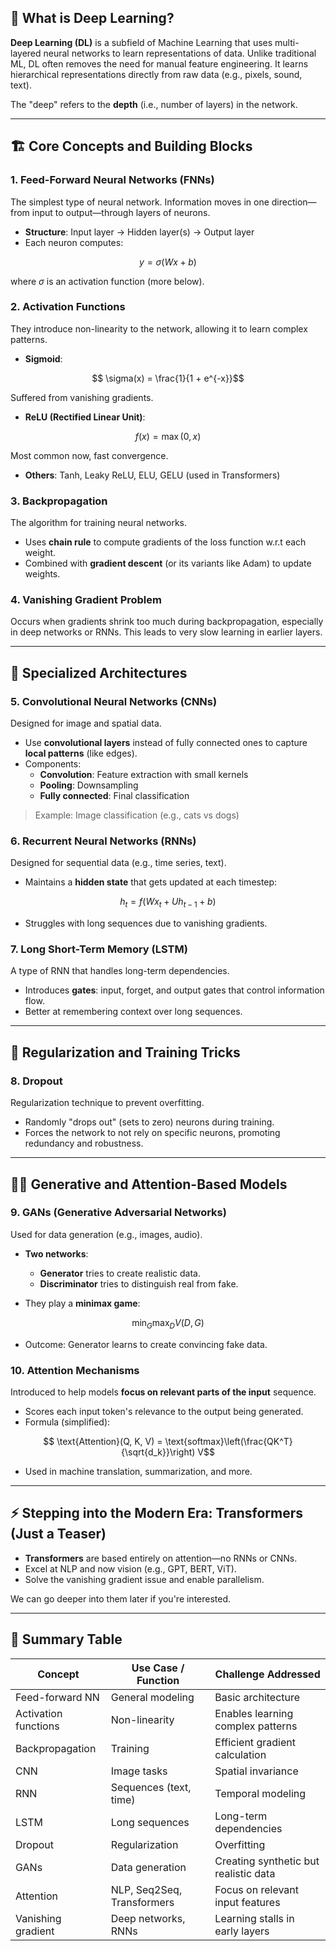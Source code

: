 ## 🧠 What is Deep Learning?

**Deep Learning (DL)** is a subfield of Machine Learning that uses multi-layered neural networks to learn representations of data. Unlike traditional ML, DL often removes the need for manual feature engineering. It learns hierarchical representations directly from raw data (e.g., pixels, sound, text).

The "deep" refers to the **depth** (i.e., number of layers) in the network.

---

## 🏗️ Core Concepts and Building Blocks

### 1. **Feed-Forward Neural Networks (FNNs)**
The simplest type of neural network. Information moves in one direction—from input to output—through layers of neurons.

- **Structure**: Input layer → Hidden layer(s) → Output layer
- Each neuron computes:  
```math
  y = \sigma(Wx + b)
```
  where $\sigma$ is an activation function (more below).

### 2. **Activation Functions**
They introduce non-linearity to the network, allowing it to learn complex patterns.

- **Sigmoid**:  
```math
  \sigma(x) = \frac{1}{1 + e^{-x}}
```
  Suffered from vanishing gradients.

- **ReLU (Rectified Linear Unit)**:  
```math
  f(x) = \max(0, x)
```
  Most common now, fast convergence.

- **Others**: Tanh, Leaky ReLU, ELU, GELU (used in Transformers)

### 3. **Backpropagation**
The algorithm for training neural networks.

- Uses **chain rule** to compute gradients of the loss function w.r.t each weight.
- Combined with **gradient descent** (or its variants like Adam) to update weights.

### 4. **Vanishing Gradient Problem**
Occurs when gradients shrink too much during backpropagation, especially in deep networks or RNNs. This leads to very slow learning in earlier layers.

---

## 🧱 Specialized Architectures

### 5. **Convolutional Neural Networks (CNNs)**
Designed for image and spatial data.

- Use **convolutional layers** instead of fully connected ones to capture **local patterns** (like edges).
- Components:  
  - **Convolution**: Feature extraction with small kernels  
  - **Pooling**: Downsampling  
  - **Fully connected**: Final classification

> Example: Image classification (e.g., cats vs dogs)

### 6. **Recurrent Neural Networks (RNNs)**
Designed for sequential data (e.g., time series, text).

- Maintains a **hidden state** that gets updated at each timestep:
```math
  h_t = f(Wx_t + Uh_{t-1} + b)
```
- Struggles with long sequences due to vanishing gradients.

### 7. **Long Short-Term Memory (LSTM)**
A type of RNN that handles long-term dependencies.

- Introduces **gates**: input, forget, and output gates that control information flow.
- Better at remembering context over long sequences.

---

## 🧪 Regularization and Training Tricks

### 8. **Dropout**
Regularization technique to prevent overfitting.

- Randomly "drops out" (sets to zero) neurons during training.
- Forces the network to not rely on specific neurons, promoting redundancy and robustness.

---

## 🧙‍♂️ Generative and Attention-Based Models

### 9. **GANs (Generative Adversarial Networks)**
Used for data generation (e.g., images, audio).

- **Two networks**:  
  - **Generator** tries to create realistic data.  
  - **Discriminator** tries to distinguish real from fake.

- They play a **minimax game**:
```math
  \min_G \max_D V(D, G)
```

- Outcome: Generator learns to create convincing fake data.

### 10. **Attention Mechanisms**
Introduced to help models **focus on relevant parts of the input** sequence.

- Scores each input token's relevance to the output being generated.
- Formula (simplified):
```math
  \text{Attention}(Q, K, V) = \text{softmax}\left(\frac{QK^T}{\sqrt{d_k}}\right) V
```
- Used in machine translation, summarization, and more.

---

## ⚡ Stepping into the Modern Era: Transformers (Just a Teaser)

- **Transformers** are based entirely on attention—no RNNs or CNNs.
- Excel at NLP and now vision (e.g., GPT, BERT, ViT).
- Solve the vanishing gradient issue and enable parallelism.

We can go deeper into them later if you're interested.

---

## 🎯 Summary Table

| Concept                 | Use Case / Function                    | Challenge Addressed                     |
|------------------------|----------------------------------------|------------------------------------------|
| Feed-forward NN        | General modeling                       | Basic architecture                       |
| Activation functions   | Non-linearity                          | Enables learning complex patterns        |
| Backpropagation        | Training                               | Efficient gradient calculation           |
| CNN                    | Image tasks                            | Spatial invariance                       |
| RNN                    | Sequences (text, time)                 | Temporal modeling                        |
| LSTM                   | Long sequences                         | Long-term dependencies                   |
| Dropout                | Regularization                         | Overfitting                              |
| GANs                   | Data generation                        | Creating synthetic but realistic data    |
| Attention              | NLP, Seq2Seq, Transformers             | Focus on relevant input features         |
| Vanishing gradient     | Deep networks, RNNs                    | Learning stalls in early layers          |

